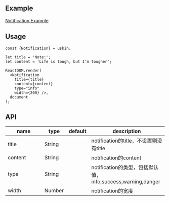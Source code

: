 ## Example
<a href="./notification.html" target="_blank">Notification Example</a>

## Usage
```
const {Notification} = uskin;

let title = 'Note:';
let content = 'Life is tough, but I'm tougher';

ReactDOM.render(
  <Notification
    title={title}
    content={content}
    type="info"
    width={200} />,
  document
);
```

## API
<table>
  <thead>
    <tr>
      <th style="width: 100px;">name</th>
      <th style="width: 50px;">type</th>
      <th style="width: 50px;">default</th>
      <th>description</th>
    </tr>
  </thead>
  <tbody>
    <tr>
      <td>title</td>
      <td>String</td>
      <td></td>
      <td>notification的title，不设置则没有title</td>
    </tr>
    <tr>
      <td>content</td>
      <td>String</td>
      <td></td>
      <td>notification的content</td>
    </tr>
    <tr>
      <td>type</td>
      <td>String</td>
      <td></td>
      <td>notification的类型，包括默认值，info,success,warning,danger</td>
    </tr>
    <tr>
      <td>width</td>
      <td>Number</td>
      <td></td>
      <td>notification的宽度</td>
    </tr>
  </tbody>
</table>
